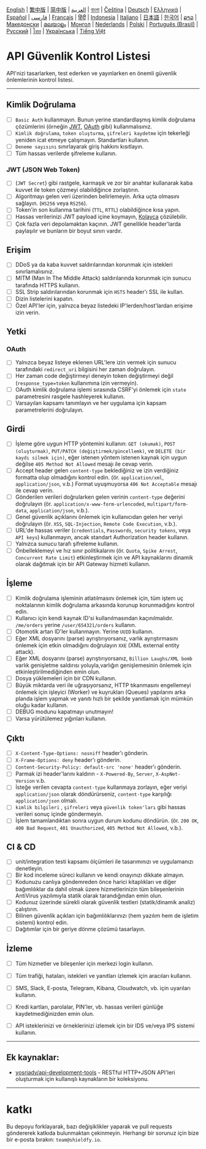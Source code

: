 [English](./README.md) | [繁中版](./README-tw.md) | [简中版](./README-zh.md) | [العربية](./README-ar.md) | [বাংলা](./README-bn.md) | [Čeština](./README-cs.md) | [Deutsch](./README-de.md) | [Ελληνικά](./README-el.md) | [Español](./README-es.md) | [فارسی](./README-fa.md) | [Français](./README-fr.md) | [हिंदी](./README-hi.md) | [Indonesia](./README-id.md) | [Italiano](./README-it.md) | [日本語](./README-ja.md) | [한국어](./README-ko.md) | [ລາວ](./README-lo.md) | [Македонски](./README-mk.md) | [മലയാളം](./README-ml.md) | [Монгол](./README-mn.md) | [Nederlands](./README-nl.md) | [Polski](./README-pl.md) | [Português (Brasil)](./README-pt_BR.md) | [Русский](./README-ru.md) | [ไทย](./README-th.md) | [Українська](./README-uk.md) | [Tiếng Việt](./README-vi.md)

# API Güvenlik Kontrol Listesi

API'nizi tasarlarken, test ederken ve yayınlarken en önemli güvenlik önlemlerinin kontrol listesi.

---

## Kimlik Doğrulama
- [ ] `Basic Auth` kullanmayın. Bunun yerine standardlaşmış kimlik doğrulama çözümlerini (örneğin [JWT](https://jwt.io/), [OAuth](https://oauth.net/) gibi) kullanmalısınız.
- [ ] `Kimlik doğrulama`, `token oluşturma`, `şifreleri kaydetme` için tekerleği yeniden icat etmeye çalışmayın. Standartları kullanın.
- [ ] `Deneme sayısını` sınırlayarak giriş hakkını kısıtlayın.
- [ ] Tüm hassas verilerde şifreleme kullanın.

### JWT (JSON Web Token)
- [ ] (`JWT Secret`) gibi rastgele, karmaşık ve zor bir anahtar kullanarak kaba kuvvet ile token çözmeyi olabildiğince zorlaştırın.
- [ ] Algoritmayı gelen veri üzerinden belirlemeyin. Arka uçta olmasını sağlayın. (`HS256` veya `RS256`).
- [ ] Token'in son kullanma tarihini (`TTL`, `RTTL`) olabildiğince kısa yapın.
- [ ] Hassas verilerinizi JWT payload içine koymayın, [Kolayca](https://jwt.io/#debugger-io) çözülebilir.
- [ ] Çok fazla veri depolamaktan kaçının. JWT genellikle header'larda paylaşılır ve bunların bir boyut sınırı vardır.

## Erişim
- [ ] DDoS ya da kaba kuvvet saldırılarından korunmak için istekleri sınırlamalısınız.
- [ ] MITM (Man In The Middle Attack) saldırılarında korunmak için sunucu tarafında HTTPS kullanın.
- [ ] SSL Strip saldırılarından korunmak için `HSTS` header'ı SSL ile kullan.
- [ ] Dizin listelerini kapatın.
- [ ] Özel API'ler için, yalnızca beyaz listedeki IP'lerden/host'lardan erişime izin verin.

## Yetki

### OAuth
- [ ] Yalnızca beyaz listeye eklenen URL'lere izin vermek için sunucu tarafındaki `redirect_uri` bilgisini her zaman doğrulayın.
- [ ] Her zaman code değiştirmeyi deneyin token değiştirmeyi değil (`response_type=token` kullanımına izin vermeyin).
- [ ] OAuth kimlik doğrulama işlemi sırasında CSRF'yi önlemek için `state` parametresini rasgele hashleyerek kullanın.
- [ ] Varsayılan kapsamı tanımlayın ve her uygulama için kapsam parametrelerini doğrulayın.

## Girdi
- [ ] İşleme göre uygun HTTP yöntemini kullanın: `GET (okumak)`, `POST (oluşturmak)`, `PUT/PATCH (değiştirmek/güncellemk)`, ve `DELETE (bir kaydı silmek için)`, eğer istenen yöntem istenen kaynak için uygun değilse `405 Method Not Allowed` mesajı ile cevap verin.
- [ ] Accept header gelen `content-type` beklediğiniz ve izin verdiğiniz formatta olup olmadığını kontrol edin. (ör. `application/xml`, `application/json`, v.b.) Format uyuşmuyorsa `406 Not Acceptable` mesajı ile cevap verin.
- [ ] Gönderilen verileri doğrularken gelen verinin `content-type` değerini doğrulayın (ör. `application/x-www-form-urlencoded`, `multipart/form-data`, `application/json`, v.b.).
- [ ] Genel güvenlik açıklarını önlemek için kullanıcıdan gelen her veriyi doğrulayın (ör. `XSS`, `SQL-Injection`, `Remote Code Execution`, v.b.).
- [ ] URL'de hassas veriler (`credentials`, `Passwords`, `security tokens`, veya `API keys`) kullanmayın, ancak standart Authorization header kullanın.
- [ ] Yalnızca sunucu tarafı şifreleme kullanın.
- [ ] Önbelleklemeyi ve hız sınır politikalarını (ör. `Quota`, `Spike Arrest`, `Concurrent Rate Limit`) etkinleştirmek için ve API kaynaklarını dinamik olarak dağıtmak için bir API Gateway hizmeti kullanın.

## İşleme
- [ ] Kimlik doğrulama işleminin atlatılmasını önlemek için, tüm iştem uç noktalarının kimlik doğrulama arkasında korunup korunmadığını kontrol edin.
- [ ] Kullanıcı için kendi kaynak ID'si kullanılmasından kaçınılmalıdır. `/me/orders` yerine `/user/654321/orders` kullanın.
- [ ] Otomotik artan ID'ler kullanmayın. Yerine `UUID` kullanın.
- [ ] Eğer XML dosyarını (parse) ayrıştırıyorsanız, varlık ayrıştırmasını önlemek için etkin olmadığını doğrulayın `XXE` (XML external entity attack).
- [ ] Eğer XML dosyarını (parse) ayrıştırıyorsanız, `Billion Laughs/XML bomb` varlık genişletme saldırısı yoluyla,varlığın genişlemesinin önlemek için etkinleştirilmediğinden emin olun.
- [ ] Dosya yüklemeleri için bir CDN kullanın.
- [ ] Büyük miktarda veri ile uğraşıyorsanız, HTTP tıkanmasını engellemeyi önlemek için işleyici (Worker) ve kuyrukları (Queues) yapılarını arka planda işlem yapmak ve yanıtı hızlı bir şekilde yanıtlamak için mümkün oluğu kadar kullanın.
- [ ] DEBUG modunu kapatmayı unutmayın!
- [ ] Varsa yürütülemez yığınları kullanın.

## Çıktı
- [ ] `X-Content-Type-Options: nosniff` header'ı gönderin.
- [ ] `X-Frame-Options: deny` header'ı gönderin.
- [ ] `Content-Security-Policy: default-src 'none'` header'ı gönderin.
- [ ] Parmak izi header'larını kaldırın - `X-Powered-By`, `Server`, `X-AspNet-Version` v.b.
- [ ] İsteğe verilen cevapta `content-type` kullanmaya zorlayın, eğer veriyi `application/json` olarak döndürürseniz, `content-type` karşılığı `application/json` olmalı.
- [ ] `kimlik bilgileri` , `şifreleri` veya `güvenlik token'ları` gibi hassas verileri sonuç içinde göndermeyin.
- [ ] İşlem tamamlandıktan sonra uygun durum kodunu döndürün. (ör. `200 OK`, `400 Bad Request`, `401 Unauthorized`, `405 Method Not Allowed`, v.b.).

## CI & CD
- [ ] unit/integration testi kapsamı ölçümleri ile tasarımınızı ve uygulamanızı denetleyin.
- [ ] Bir kod inceleme süreci kullanın ve kendi onayınızı dikkate almayın.
- [ ] Kodunuzu canlıya göndemreden önce harici kitaplıkları ve diğer bağımlılıklar da dahil olmak üzere hizmetlerinizin tüm bileşenlerinin AntiVirus yazılımıyla statik olarak tarandığından emin olun.
- [ ] Kodunuz üzerinde sürekli olarak güvenlik testleri (statik/dinamik analiz) çalıştırın.
- [ ] Bilinen güvenlik açıkları için bağımlılıklarınızı (hem yazılım hem de işletim sistemi) kontrol edin.
- [ ] Dağıtımlar için bir geriye dönme çözümü tasarlayın.

## İzleme
- [ ] Tüm hizmetler ve bileşenler için merkezi login kullanın.
- [ ] Tüm trafiği, hataları, istekleri ve yanıtları izlemek için aracıları kullanın.
- [ ] SMS, Slack, E-posta, Telegram, Kibana, Cloudwatch, vb. için uyarıları kullanın.
- [ ] Kredi kartları, parolalar, PIN'ler, vb. hassas verileri günlüğe kaydetmediğinizden emin olun.
- [ ] API isteklerinizi ve örneklerinizi izlemek için bir IDS ve/veya IPS sistemi kullanın.


---

## Ek kaynaklar:
- [yosriady/api-development-tools](https://github.com/yosriady/api-development-tools) - RESTful HTTP+JSON API'leri oluşturmak için kullanışlı kaynakların bir koleksiyonu.


---

# katkı
Bu depoyu forklayarak, bazı değişiklikler yaparak ve pull requests göndererek katkıda bulunmaktan çekinmeyin. Herhangi bir sorunuz için bize bir e-posta bırakın: `team@shieldfy.io`.

